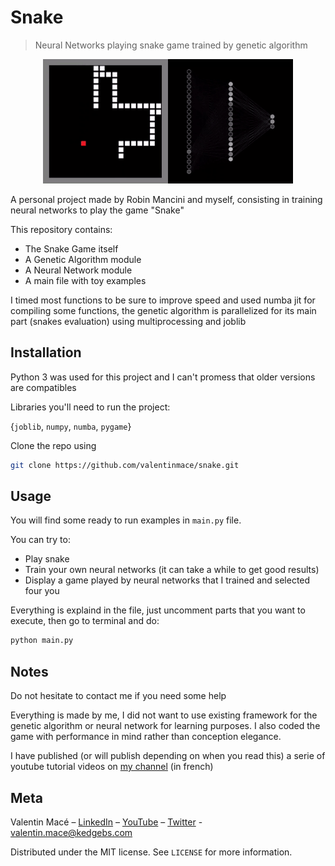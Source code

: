 # Snake
>Neural Networks playing snake game trained by genetic algorithm

<p align="center">
  <img src="./animation.gif">
</p>

A personal project made by Robin Mancini and myself, consisting in training neural networks to play the game "Snake"

This repository contains:
- The Snake Game itself
- A Genetic Algorithm module
- A Neural Network module
- A main file with toy examples

I timed most functions to be sure to improve speed and used numba jit for compiling some functions, the genetic algorithm is parallelized for its main part (snakes evaluation) using multiprocessing and joblib


## Installation

Python 3 was used for this project and I can't promess that older versions are compatibles

Libraries you'll need to run the project:

{``joblib``, ``numpy``, ``numba``, ``pygame``}

Clone the repo using

```sh
git clone https://github.com/valentinmace/snake.git
```

## Usage

You will find some ready to run examples in ``main.py`` file.

You can try to:
- Play snake
- Train your own neural networks (it can take a while to get good results)
- Display a game played by neural networks that I trained and selected four you

Everything is explaind in the file, just uncomment parts that you want to execute, then go to terminal and do:
```sh
python main.py
```

## Notes

Do not hesitate to contact me if you need some help

Everything is made by me, I did not want to use existing framework for the genetic algorithm or neural network for learning purposes. I also coded the game with performance in mind rather than conception elegance.

I have published (or will publish depending on when you read this) a serie of youtube tutorial videos on [my channel](https://www.youtube.com/channel/UCMIW0JKxoxBDM5yiiF17SrA) (in french)


## Meta

Valentin Macé – [LinkedIn](https://www.linkedin.com/in/valentin-mac%C3%A9-310683165/) – [YouTube](https://www.youtube.com/channel/UCMIW0JKxoxBDM5yiiF17SrA) – [Twitter](https://twitter.com/ValentinMace) - valentin.mace@kedgebs.com

Distributed under the MIT license. See ``LICENSE`` for more information.
